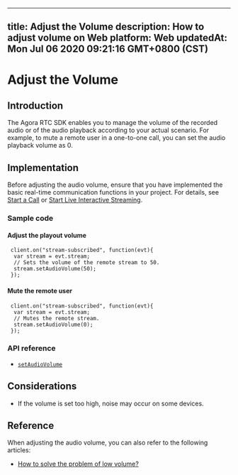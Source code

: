 
---
title: Adjust the Volume
description: How to adjust volume on Web
platform: Web
updatedAt: Mon Jul 06 2020 09:21:16 GMT+0800 (CST)
---
# Adjust the Volume
## Introduction
The Agora RTC SDK enables you to manage the volume of the recorded audio or of the audio playback according to your actual scenario. For example, to mute a remote user in a one-to-one call, you can set the audio playback volume as 0.
## Implementation
Before adjusting the audio volume, ensure that you have implemented the basic real-time communication functions in your project. For details, see [Start a Call](../../en/Interactive%20Broadcast/start_call_web.md) or [Start Live Interactive Streaming](../../en/Interactive%20Broadcast/start_live_web.md).

### Sample code

#### Adjust the playout volume

```
 client.on("stream-subscribed", function(evt){
  var stream = evt.stream;
  // Sets the volume of the remote stream to 50.
  stream.setAudioVolume(50);
 });
```

#### Mute the remote user

```
 client.on("stream-subscribed", function(evt){
  var stream = evt.stream;
  // Mutes the remote stream.
  stream.setAudioVolume(0);
 });
```

### API reference

- [`setAudioVolume`](https://docs.agora.io/en/Interactive%20Broadcast/API%20Reference/web/interfaces/agorartc.stream.html#setaudiovolume)

## Considerations

- If the volume is set too high, noise may occur on some devices.

## Reference

When adjusting the audio volume, you can also refer to the following articles:

- [How to solve the problem of low volume?](https://docs.agora.io/en/faq/audio_low)
